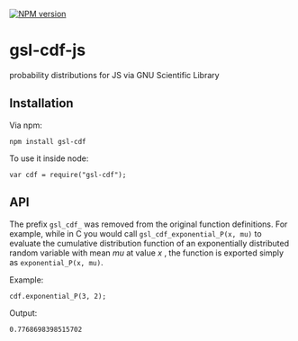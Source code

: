 [![NPM version](https://badge.fury.io/js/gsl-cdf.svg)](http://badge.fury.io/js/gsl-cdf)

gsl-cdf-js
====================

probability distributions for JS via GNU Scientific Library

## Installation

Via npm:
```
npm install gsl-cdf
```

To use it inside node:
```
var cdf = require("gsl-cdf");
```

## API

The prefix `gsl_cdf_` was removed from the original function definitions. For example, while in C you would call `gsl_cdf_exponential_P(x, mu)` to evaluate the cumulative distribution function of an exponentially distributed random variable with mean *mu* at value *x* , the function is exported simply as `exponential_P(x, mu)`. 

Example:
```
cdf.exponential_P(3, 2);
```

Output:
```
0.7768698398515702
```
